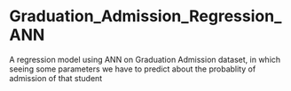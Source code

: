 # Graduation_Admission_Regression_ANN
A regression model using ANN on Graduation Admission dataset, in which seeing some parameters we have to predict about the probablity of admission of that student 
